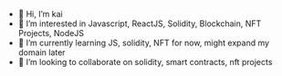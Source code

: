 - 👋 Hi, I’m kai
- 👀 I’m interested in Javascript, ReactJS, Solidity, Blockchain, NFT Projects, NodeJS
- 🌱 I’m currently learning JS, solidity, NFT for now, might expand my domain later
- 💞️ I’m looking to collaborate on solidity, smart contracts, nft projects

<!---
acetrondi/acetrondi is a ✨ special ✨ repository because its `README.md` (this file) appears on your GitHub profile.
You can click the Preview link to take a look at your changes.
--->
